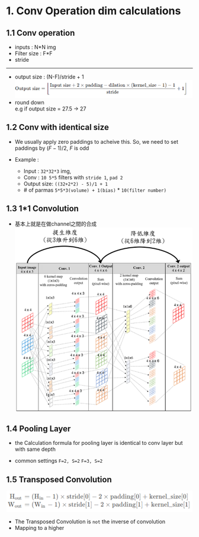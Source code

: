 # 1. Conv Operation dim calculations

## 1.1 Conv operation
- inputs : N*N img
- Filter size : F*F 
- stride 
---
- output size : (N-F)/stride + 1<br>
![維度轉換 size=0.5](./img/螢幕擷取畫面%202025-03-16%20153757.png)
- round down <br> 
    e.g if output size = 27.5 -> 27
## 1.2 Conv with identical size

- We usually apply zero paddings to acheive this.
So, we need to set paddings by $(F-1)/2$, $F$ is odd <br>

- Example : 
    - Input : `32*32*3` img, 
    - Conv : `10 5*5` filters with `stride 1`, `pad 2`
    - Output size: `((32+2*2) - 5)/1 + 1 `
    - \# of parmas `5*5*3(volume) + 1(bias)` * `10(filter number)`

## 1.3 1*1 Convolution

- 基本上就是在做channel之間的合成<br>
![維度轉換 size=0.5](./img/idconv.png)

## 1.4 Pooling Layer

- the Calculation formula for pooling layer is identical to conv layer but with same depth

- common settings `F=2, S=2` `F=3, S=2`

## 1.5 Transposed Convolution
![deconv size=0.5](./img/transposedconv.png)
- The Transposed Convolution is `not` the inverse of convolution 
- Mapping to a higher 
